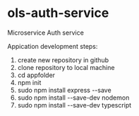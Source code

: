 # ols-auth-service
Microservice Auth service

Appication development steps:
1. create new repository in github
2. clone repository to local machine
3. cd appfolder
4. npm init
5. sudo npm install express --save
6. sudo npm install --save-dev nodemon
7. sudo npm install --save-dev typescript
